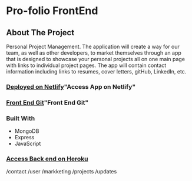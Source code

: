 # Pro-folio FrontEnd

## About The Project

Personal Project Management. The application will create a way for our team, as well as other developers, to market themselves through an app that is designed to showcase your personal projects all on one main page with links to individual project pages. The app will contain contact information including links to resumes, cover letters, gitHub, LinkedIn, etc.

### [Deployed on Netlify](https://pro-folio-njt.netlify.app/)"Access App on Netlify"
### [Front End Git](https://github.com/timdean27/Pro-folio_frontend/edit/main/README.md)"Front End Git"

### Built With

* MongoDB
* Express
* JavaScript



### [Access Back end on Heroku]([https://sneakers-collection-app.herokuapp.com/home](https://pro-folio.herokuapp.com/home/) "Access Backend on Heroku")
/contact
/user
/markketing
/projects
/updates


